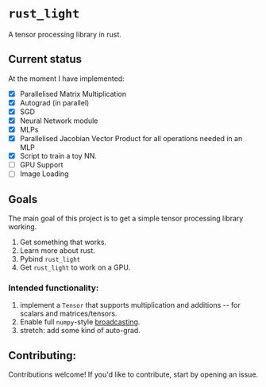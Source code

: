 # `rust_light`
A tensor processing library in rust.

## Current status
At the moment I have implemented:
- [x] Parallelised Matrix Multiplication
- [x] Autograd (in parallel)
- [x] SGD
- [x] Neural Network module
- [x] MLPs
- [x] Parallelised Jacobian Vector Product for all operations needed in an MLP
- [x] Script to train a toy NN.
- [ ] GPU Support
- [ ] Image Loading

## Goals
The main goal of this project is to get a simple tensor processing library working.
1. Get something that works.
2. Learn more about rust.
3. Pybind `rust_light`
4. Get `rust_light` to work on a GPU.

### Intended functionality:
1. implement a `Tensor` that supports multiplication and additions -- for scalars and matrices/tensors.
2. Enable full `numpy`-style [broadcasting](https://numpy.org/doc/stable/user/basics.broadcasting.html).
3. stretch: add some kind of auto-grad.


## Contributing:
Contributions welcome!
If you'd like to contribute, start by opening an issue.
